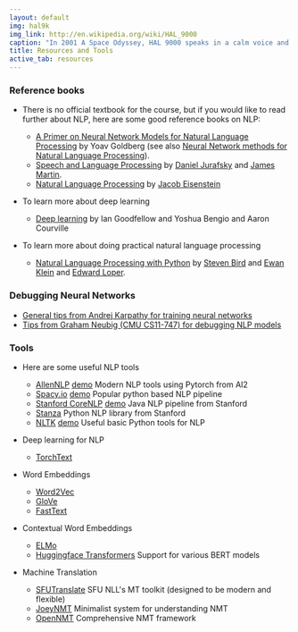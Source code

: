 ```yaml
---
layout: default
img: hal9k
img_link: http://en.wikipedia.org/wiki/HAL_9000
caption: "In 2001 A Space Odyssey, HAL 9000 speaks in a calm voice and conversational manner in constrast to the humans."
title: Resources and Tools
active_tab: resources
---
```


### Reference books

* There is no official textbook for the course, but if you would like to read further about NLP, here are some good reference books on NLP:
    * [A Primer on Neural Network Models for Natural Language Processing](http://u.cs.biu.ac.il/~yogo/nnlp.pdf) by Yoav Goldberg (see also [Neural Network methods for Natural Language Processing](http://www.morganclaypool.com/doi/10.2200/S00762ED1V01Y201703HLT037)).
    * [Speech and Language Processing](https://web.stanford.edu/~jurafsky/slp3/) by [Daniel Jurafsky](http://www.stanford.edu/~jurafsky) and [James Martin](http://www.cs.colorado.edu/~martin).
    * [Natural Language Processing](https://github.com/jacobeisenstein/gt-nlp-class/blob/master/notes/eisenstein-nlp-notes.pdf) by [Jacob Eisenstein](https://jacobeisenstein.github.io/)

* To learn more about deep learning
    * [Deep learning](http://www.deeplearningbook.org/) by Ian Goodfellow and Yoshua Bengio and Aaron Courville

* To learn more about doing practical natural language processing
    * [Natural Language Processing with Python](http://www.nltk.org/book_1ed/) by [Steven Bird](http://estive.net/) and [Ewan Klein](http://homepages.inf.ed.ac.uk/ewan/) and [Edward Loper](http://ed.loper.org/).

### Debugging Neural Networks
* [General tips from Andrej Karpathy for training neural networks](http://karpathy.github.io/2019/04/25/recipe/)
* [Tips from Graham Neubig (CMU CS11-747) for debugging NLP models](http://www.phontron.com/class/nn4nlp2020/assets/slides/nn4nlp-10-debugging.pdf)


### Tools

* Here are some useful NLP tools
    * [AllenNLP](https://allennlp.org/) [demo](https://demo.allennlp.org/) Modern NLP tools using Pytorch from AI2 
    * [Spacy.io](https://spacy.io/) [demo](https://explosion.ai/demos/) Popular python based NLP pipeline
    * [Stanford CoreNLP](https://stanfordnlp.github.io/CoreNLP/) [demo](http://corenlp.run/) Java NLP pipeline from Stanford
    * [Stanza](https://stanfordnlp.github.io/stanza) Python NLP library from Stanford
    * [NLTK](https://www.nltk.org/) [demo](http://text-processing.com/demo/) Useful basic Python tools for NLP

* Deep learning for NLP
    * [TorchText](https://torchtext.readthedocs.io/en/latest/)

* Word Embeddings
    * [Word2Vec](https://code.google.com/archive/p/word2vec/)
    * [GloVe](https://nlp.stanford.edu/projects/glove/)
    * [FastText](https://fasttext.cc/) 

* Contextual Word Embeddings 
    * [ELMo](https://allennlp.org/elmo)
    * [Huggingface Transformers](https://huggingface.co/transformers/) Support for various BERT models

* Machine Translation
    * [SFUTranslate](https://github.com/sfu-natlang/SFUTranslate) SFU NLL's MT toolkit (designed to be modern and flexible) 
    * [JoeyNMT](https://github.com/joeynmt/joeynmt) Minimalist system for understanding NMT
    * [OpenNMT](https://opennmt.net/) Comprehensive NMT framework

